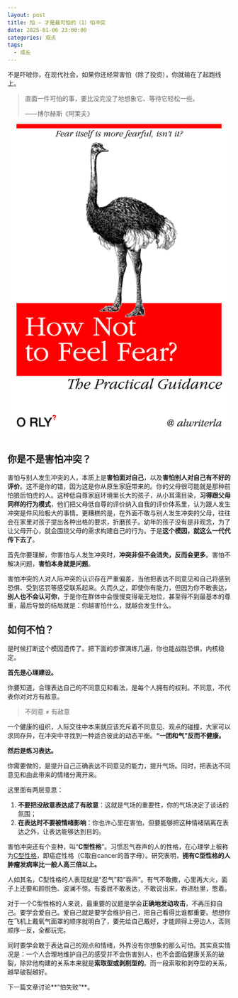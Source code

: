 ```yaml
---
layout: post
title: 怕 — 才是最可怕的（1）怕冲突
date: 2025-01-06 23:00:00
categories: 观点
tags:
  - 成长
---
```


不是吓唬你，在现代社会，如果你还经常害怕（除了投资），你就输在了起跑线上。

> 直面一件可怕的事，要比没完没了地想象它、等待它轻松一些。
>
> ——博尔赫斯《阿莱夫》

![](/assets/article_images/2025-01-06-fear-1/orly-book-cover-fear.png)

## 你是不是害怕冲突？

害怕与别人发生冲突的人，本质上是**害怕面对自己**，以及**害怕别人对自己有不好的评价**。这不是你的错，因为这是你从原生家庭带来的。你的父母很可能就是那种前怕狼后怕虎的人。这种低自尊家庭环境里长大的孩子，从小耳濡目染，**习得跟父母同样的行为模式**，他们把父母低自尊的评价纳入自我的评价体系里，认为跟人发生冲突是件风险极大的事情。更糟糕的是，在外面不敢与别人发生冲突的父母，往往会在家里对孩子提出各种出格的要求，折磨孩子。幼年的孩子没有是非观念，为了让父母开心，就会围绕父母的需求构建自己的行为。于是**这个模因，就这么一代代传下去了**。

首先你要理解，你害怕与人发生冲突时，**冲突非但不会消失，反而会更多**。害怕不解决问题，**害怕本身就是问题**。

害怕冲突的人对人际冲突的认识存在严重偏差，当他把表达不同意见和自己将感到恐惧、受到惩罚等感受联系起来。久而久之，即使你有能力，但因为你不敢表达，**别人也不会认可你**，于是你在群体中会慢慢变得毫无地位，甚至得不到最基本的尊重，最后导致的结局就是：你越害怕什么，就越会发生什么。

## 如何不怕？

是时候打断这个模因遗传了。把下面的步骤演练几遍，你也能战胜恐惧，内核稳定。

**首先是心理建设。**

你要知道，合理表达自己的不同意见和看法，是每个人拥有的权利。不同意，不代表你对对方有敌意。

> 不同意 ≠ 有敌意
>

一个健康的组织，人际交往中本来就应该充斥着不同意见、观点的碰撞，大家可以求同存异，在冲突中寻找到一种适合彼此的动态平衡。**“一团和气”反而不健康。**

**然后是练习表达。**

你需要做的，是提升自己正确表达不同意见的能力，提升气场。同时，把表达不同意见和由此带来的情绪分离开来。

这里面有两层意思：

1. **不要把没敌意表达成了有敌意**：这就是气场的重要性，你的气场决定了谈话的氛围；
2. **在表达时不要被情绪影响**：你也许心里在害怕，但要能够把这种情绪隔离在表达之外，让表达能够达到目的。

害怕冲突还有个变种，叫“**C型性格**”。习惯忍气吞声的人的性格，在心理学上被称为[C型性格](https://baike.baidu.com/item/C%E5%9E%8B%E6%80%A7%E6%A0%BC/3114113)，即癌症性格（C取自cancer的首字母）。研究表明，**拥有C型性格的人肿瘤发病率比一般人高三倍以上。**

人如其名，C型性格的人表现就是“忍气”和“吞声”。有气不敢撒，心里再大火，面子上还要和颜悦色、波澜不惊。有委屈不敢表达，不敢说出来，吞进肚里，憋着。

对于一个C型性格的人来说，最重要的议题是学会**正确地发动攻击**，不再压抑自己。要学会爱自己。爱自己就是要学会维护自己，把自己看得比谁都重要。想想你在飞机上戴氧气面罩的顺序就明白了，要先给自己戴好，才能顾得上旁边人，否则顺序一反，全都玩完。

同时要学会敢于表达自己的观点和情绪，外界没有你想象的那么可怕。其实真实情况是：一个人合理地维护自己的感受并不会伤害别人，也不会面临健康关系的破裂，除非他构建的关系本来就是**索取型或剥削型的**。而一段索取和剥夺型的关系，越早破裂越好。

下一篇文章讨论**“怕失败”**。
